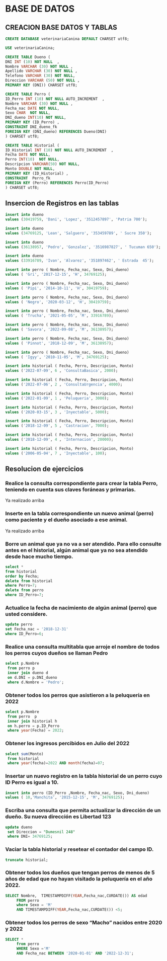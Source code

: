 # BASE DE DATOS

## CREACION BASE DATOS Y TABLAS
```sql
CREATE DATABASE veterinariaCanina DEFAULT CHARSET utf8;
```
```sql
USE veterinariaCanina;
```
```sql
CREATE TABLE Dueno (
DNI INT (10) NOT NULL  ,
Nombre VARCHAR (30) NOT NULL ,
Apellido VARCHAR (30) NOT NULL ,
Telefono VARCHAR (30) NOT NULL,
Direccion VARCHAR (50) NOT NULL ,
PRIMARY KEY (DNI)) CHARSET utf8;
```
```sql
CREATE TABLE Perro (
ID_Perro INT (10) NOT NULL AUTO_INCREMENT  ,
Nombre VARCHAR (30) NOT NULL ,
Fecha_nac DATE NOT NULL,
Sexo CHAR  NOT NULL,
DNI_dueno INT(10) NOT NULL,
PRIMARY KEY (ID_Perro) ,
CONSTRAINT DNI_dueno_fk
FOREIGN KEY (DNI_dueno) REFERENCES Dueno(DNI)
) CHARSET utf8;
```


```sql
CREATE TABLE Historial (
ID_Historial INT (10) NOT NULL AUTO_INCREMENT  ,
Fecha DATE NOT NULL,
Perro INT(10)  NOT NULL,
Descripcion VARCHAR(50) NOT NULL,
Monto DOUBLE NOT NULL,
PRIMARY KEY (ID_Historial) ,
CONSTRAINT  Perro_fk
FOREIGN KEY (Perro) REFERENCES Perro(ID_Perro)
) CHARSET utf8;
```

## Insercion de Registros en las tablas
```sql
insert into dueno  
values (30419759, 'Dani', 'Lopez', '3512457897', 'Patria 700');
```
```sql
insert into dueno  
values (34769125, 'Lean', 'Salguero', '353459789', ' Sucre 350');
```
```sql
insert into dueno  
values (36138957, 'Pedro', 'Gonzalez', '3516987827', ' Tucuman 650');
```
```sql
insert into dueno  
values (33916789, 'Ivan', 'Alvarez', '351897462', ' Estrada  45');
```
```sql
insert into perro ( Nombre, Fecha_nac, Sexo, Dni_dueno)
values ( 'Gri', '2017-12-15', 'H', 34769125);
```
```sql
insert into perro ( Nombre, Fecha_nac, Sexo, Dni_dueno)
values ( 'Pipi', '2014-10-11', 'H', 30419759);
```
```sql
insert into perro ( Nombre, Fecha_nac, Sexo, Dni_dueno)
values ( 'Negro', '2020-03-12', 'H', 30419759);
```
```sql
insert into perro ( Nombre, Fecha_nac, Sexo, Dni_dueno)
values ( 'Trucha', '2021-05-05', 'M', 33916789);
```
```sql
insert into perro ( Nombre, Fecha_nac, Sexo, Dni_dueno)
values ( 'Savora', '2022-09-08', 'M', 36138957);
```
```sql
insert into perro ( Nombre, Fecha_nac, Sexo, Dni_dueno)
values ( 'Pinnot', '2018-12-09', 'M', 36138957);
```
```sql
insert into perro ( Nombre, Fecha_nac, Sexo, Dni_dueno)
values ( 'Igyy', '2010-11-05', 'M', 34769125);
```


```sql
insert into historial ( Fecha, Perro, Descripcion, Monto)
values ('2022-07-09', 6 , 'ConsultaBasica', 2000);
```
```sql
insert into historial ( Fecha, Perro, Descripcion, Monto)
values ('2022-07-06', 2 , 'ConsultaUrgencia', 4000);
```
```sql
insert into historial ( Fecha, Perro, Descripcion, Monto)
values ('2022-01-09', 1 , 'Peluqueria', 3000);
```
```sql
insert into historial ( Fecha, Perro, Descripcion, Monto)
values ('2020-03-15', 3 , 'Inyectable', 5000);
```
```sql
insert into historial ( Fecha, Perro, Descripcion, Monto)
values ('2018-12-09', 5 , 'Castracion', 7000);
```
```sql
insert into historial ( Fecha, Perro, Descripcion, Monto)
values ('2018-12-09', 4 , 'Internacion', 20000);
```
```sql
insert into historial ( Fecha, Perro, Descripcion, Monto)
values ('2006-05-04', 7 , 'Inyectable', 100);
```

## Resolucion de ejercicios

###  Realice la consulta correspondiente para crear la tabla Perro, teniendo en cuenta sus claves foráneas y primarias.

Ya realizado arriba

###  Inserte en la tabla correspondiente un nuevo animal (perro) como paciente y el dueño asociado a ese animal.
Ya realizado arriba

### Borre un animal que ya no va a ser atendido. Para ello consulte antes en el historial, algún animal que ya no sea atendido desde hace mucho tiempo.

``` sql
select * 
from historial
order by Fecha;
delete from historial
where Perro=7;
delete from perro
where ID_Perro=7;
``` 
### Actualice la fecha de nacimiento de algún animal (perro) que usted considere.

``` sql
update perro
set Fecha_nac = '2018-12-31'
where ID_Perro=6;
``` 
### Realice una consulta multitabla que arroje el nombre de todos los perros cuyos dueños se llaman Pedro
``` sql
select p.Nombre
 from perro p
 inner join dueno d
 on d.DNI = p.DNI_dueno
 where d.Nombre = 'Pedro';
``` 

### Obtener todos los perros que asistieron a la peluquería en 2022

``` sql
select p.Nombre 
 from perro  p
 inner join historial h
 on h.perro = p.ID_Perro 
 where year(Fecha) = 2022;
``` 
### Obtener los ingresos percibidos en Julio del 2022

``` sql
select sum(Monto)
 from historial
 where year(fecha)=2022 AND month(fecha)=07;
``` 

### Insertar un nuevo registro en la tabla historial de un perro cuyo ID Perro es igual a 10.
``` sql
insert into perro (ID_Perro ,Nombre, Fecha_nac, Sexo, Dni_dueno)
values ( 10,'Manchita', '2015-12-15', 'M', 34769125);
``` 

###  Escriba una consulta que permita actualizar la dirección de un dueño. Su nueva dirección es Libertad 123

``` sql
update dueno
 set Direccion = "Dumesnil 248"
 where DNI= 34769125;
``` 

### Vaciar la tabla historial y resetear el contador del campo ID.
``` sql
truncate historial;
``` 
### Obtener todos los dueños que tengan perros de menos de 5 años de edad que no hayan visitado la peluquería en el año 2022.

``` sql
SELECT Nombre,  TIMESTAMPDIFF(YEAR,Fecha_nac,CURDATE()) AS edad
     FROM perro
     where Sexo = 'M'
     AND TIMESTAMPDIFF(YEAR,Fecha_nac,CURDATE()) <5;
``` 

### Obtener todos los perros de sexo “Macho” nacidos entre 2020 y 2022

``` sql
SELECT * 
     from perro
     WHERE Sexo ='M'
     AND Fecha_nac BETWEEN '2020-01-01' AND '2022-12-31';
``` 











